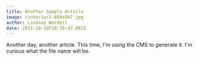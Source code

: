```yaml
---
title: Another Sample Article
image: /interior2-850x567.jpg
author: Lindsay Wardell
date: 2021-10-10T18:39:47.881Z
---
```

Another day, another article. This time, I'm using the CMS to generate it. I'm curious what the file name will be.